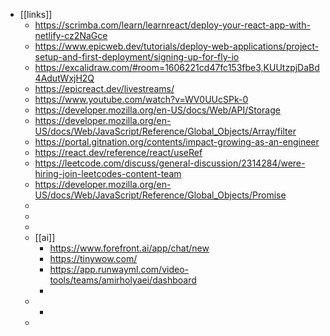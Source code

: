- [[links]]
	- https://scrimba.com/learn/learnreact/deploy-your-react-app-with-netlify-cz2NaGce
	- https://www.epicweb.dev/tutorials/deploy-web-applications/project-setup-and-first-deployment/signing-up-for-fly-io
	- https://excalidraw.com/#room=1606221cd47fc153fbe3,KUUtzpjDaBd4AdutWxjH2Q
	- https://epicreact.dev/livestreams/
	- https://www.youtube.com/watch?v=WV0UUcSPk-0
	- https://developer.mozilla.org/en-US/docs/Web/API/Storage
	- https://developer.mozilla.org/en-US/docs/Web/JavaScript/Reference/Global_Objects/Array/filter
	- https://portal.gitnation.org/contents/impact-growing-as-an-engineer
	- https://react.dev/reference/react/useRef
	- https://leetcode.com/discuss/general-discussion/2314284/were-hiring-join-leetcodes-content-team
	- https://developer.mozilla.org/en-US/docs/Web/JavaScript/Reference/Global_Objects/Promise
	-
	-
	-
	- [[ai]]
		- https://www.forefront.ai/app/chat/new
		- https://tinywow.com/
		- https://app.runwayml.com/video-tools/teams/amirholyaei/dashboard
		-
	-
		-
	-